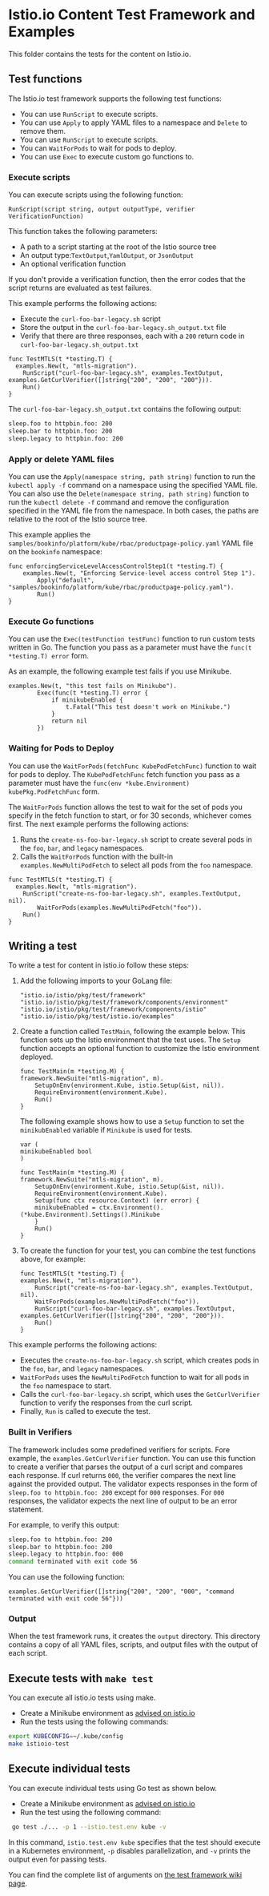 # Istio.io Content Test Framework and Examples

This folder contains the tests for the content on Istio.io.

## Test functions

The Istio.io test framework supports the following test functions:

- You can use `RunScript` to execute scripts.
- You can use `Apply` to apply YAML files to a namespace and `Delete` to remove them.
- You can use `RunScript` to execute scripts.
- You can `WaitForPods` to wait for pods to deploy.
- You can use `Exec` to execute custom go functions to.

### Execute scripts

You can execute scripts using the following function:

```golang
RunScript(script string, output outputType, verifier VerificationFunction)
```

This function takes the following parameters:

- A path to a script starting at the root of the Istio source tree
- An output type:`TextOutput`,`YamlOutput`, or `JsonOutput`
- An optional verification function

If you don't provide a verification function, then the error codes that the
script returns are evaluated as test failures.

This example performs the following actions:

- Execute the `curl-foo-bar-legacy.sh` script
- Store the output in the `curl-foo-bar-legacy.sh_output.txt` file
- Verify that there are three responses, each with a `200` return code in
  `curl-foo-bar-legacy.sh_output.txt`

```golang
func TestMTLS(t *testing.T) {
  examples.New(t, "mtls-migration").
    RunScript("curl-foo-bar-legacy.sh", examples.TextOutput, examples.GetCurlVerifier([]string{"200", "200", "200"})).
    Run()
}
```

The `curl-foo-bar-legacy.sh_output.txt` contains the following output:

```bash
sleep.foo to httpbin.foo: 200
sleep.bar to httpbin.foo: 200
sleep.legacy to httpbin.foo: 200
```

### Apply or delete YAML files

You can use the `Apply(namespace string, path string)` function to run the
`kubectl apply -f` command on a namespace using the specified YAML file. You can
also use the `Delete(namespace string, path string)` function to run the
`kubectl delete -f` command and remove the configuration specified in the YAML
file from the namespace. In both cases, the paths are relative to the root of
the Istio source tree.

This example applies the
`samples/bookinfo/platform/kube/rbac/productpage-policy.yaml` YAML file on the
`bookinfo` namespace:

```golang
func enforcingServiceLevelAccessControlStep1(t *testing.T) {
    examples.New(t, "Enforcing Service-level access control Step 1").
        Apply("default", "samples/bookinfo/platform/kube/rbac/productpage-policy.yaml").
        Run()
}
```

### Execute Go functions

You can use the `Exec(testFunction testFunc)` function to run custom tests
written in Go. The function you pass as a parameter must have the
`func(t *testing.T) error` form.

As an example, the following example test fails if you use Minikube.

```golang
examples.New(t, "this test fails on Minikube").
        Exec(func(t *testing.T) error {
            if minikubeEnabled {
                t.Fatal("This test doesn't work on Minikube.")
            }
            return nil
        })
```

### Waiting for Pods to Deploy

You can use the `WaitForPods(fetchFunc KubePodFetchFunc)` function to wait for
pods to deploy. The `KubePodFetchFunc` fetch function you pass as a parameter
must have the `func(env *kube.Environment) kubePkg.PodFetchFunc` form.

The `WaitForPods` function allows the test to wait for the set of pods you
specify in the fetch function to start, or for 30 seconds, whichever comes
first. The next example performs the following actions:

1. Runs the `create-ns-foo-bar-legacy.sh` script to create several pods in the
   `foo`, `bar`, and `legacy` namespaces.
2. Calls the `WaitForPods` function with the built-in
   `examples.NewMultiPodFetch` to select all pods from the `foo` namespace.

```golang
func TestMTLS(t *testing.T) {
  examples.New(t, "mtls-migration").
    RunScript("create-ns-foo-bar-legacy.sh", examples.TextOutput, nil).
		WaitForPods(examples.NewMultiPodFetch("foo")).
    Run()
}
```

## Writing a test

To write a test for content in istio.io follow these steps:

1. Add the following imports to your GoLang file:

    ```golang
    "istio.io/istio/pkg/test/framework"
    "istio.io/istio/pkg/test/framework/components/environment"
    "istio.io/istio/pkg/test/framework/components/istio"
    "istio.io/istio/pkg/test/istio.io/examples"
    ```

2. Create a function called `TestMain`, following the example below. This
   function sets up the Istio environment that the test uses. The `Setup`
   function accepts an optional function to customize the Istio environment
   deployed.

    ```golang
    func TestMain(m *testing.M) {
    framework.NewSuite("mtls-migration", m).
        SetupOnEnv(environment.Kube, istio.Setup(&ist, nil)).
        RequireEnvironment(environment.Kube).
        Run()
    }
    ```

    The following example shows how to use a `Setup` function to set the
    `minikubEnabled` variable if `Minikube` is used for tests.

    ```golang
    var (
    minikubeEnabled bool
    )

    func TestMain(m *testing.M) {
    framework.NewSuite("mtls-migration", m).
        SetupOnEnv(environment.Kube, istio.Setup(&ist, nil)).
        RequireEnvironment(environment.Kube).
        Setup(func ctx resource.Context) (err error) {
        minikubeEnabled = ctx.Environment().(*kube.Environment).Settings().Minikube
        }
        Run()
    }
    ```

3. To create the function for your test, you can combine the test functions
   above, for example:

    ```golang
    func TestMTLS(t *testing.T) {
    examples.New(t, "mtls-migration").
        RunScript("create-ns-foo-bar-legacy.sh", examples.TextOutput, nil).
        WaitForPods(examples.NewMultiPodFetch("foo")).
        RunScript("curl-foo-bar-legacy.sh", examples.TextOutput, examples.GetCurlVerifier([]string{"200", "200", "200"})).
        Run()
    }
    ```

This example performs the following actions:

- Executes the `create-ns-foo-bar-legacy.sh` script, which creates pods in the
  `foo`, `bar`, and `legacy` namespaces.
- `WaitForPods` uses the `NewMultiPodFetch` function to wait for all pods in the
  `foo` namespace to start.
- Calls the `curl-foo-bar-legacy.sh` script, which uses the `GetCurlVerifier`
  function to verify the responses from the curl script.
- Finally, `Run` is called to execute the test.

### Built in Verifiers

The framework includes some predefined verifiers for scripts. Fore example, the
`examples.GetCurlVerifier` function. You can use this function to
create a verifier that parses the output of a curl script and compares each
response. If curl returns `000`, the verifier compares the next line against the
provided output. The validator expects responses in the form of
`sleep.foo to httpbin.foo: 200` except for `000` responses. For `000` responses,
the validator expects the next line of output to be an error statement.

For example, to verify this output:

```bash
sleep.foo to httpbin.foo: 200
sleep.bar to httpbin.foo: 200
sleep.legacy to httpbin.foo: 000
command terminated with exit code 56
```

You can use the following function:

```golang
examples.GetCurlVerifier([]string{"200", "200", "000", "command
terminated with exit code 56"}))
```

### Output

When the test framework runs, it creates the `output` directory. This directory
contains a copy of all YAML files, scripts, and output files with the output of
each script.

## Execute tests with `make test`

You can execute all istio.io tests using make.

- Create a Minikube environment as [advised on istio.io](https://istio.io/docs/setup/platform-setup/minikube/)
- Run the tests using the following commands:

```bash
export KUBECONFIG=~/.kube/config
make istioio-test
```

## Execute individual tests

You can execute individual tests using Go test as shown below.

- Create a Minikube environment as [advised on istio.io](https://istio.io/docs/setup/platform-setup/minikube/)
- Run the test using the following command:

```bash
 go test ./... -p 1 --istio.test.env kube -v
```

In this command, `istio.test.env kube` specifies that the test should execute
in a Kubernetes environment, `-p` disables parallelization, and `-v` prints the
output even for passing tests.

You can find the complete list of arguments on [the test framework wiki page](https://github.com/istio/istio/wiki/Istio-Test-Framework).
